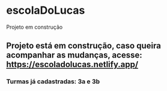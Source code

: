 # escolaDoLucas
Projeto em construção
## Projeto está em construção, caso queira acompanhar as mudanças, acesse:  https://escoladolucas.netlify.app/
### Turmas já cadastradas: 3a e 3b
